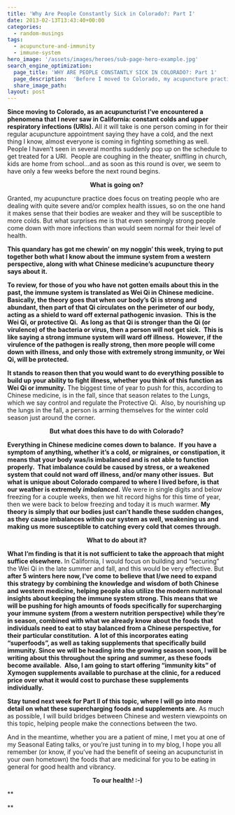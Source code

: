 ```yaml
---
title: 'Why Are People Constantly Sick in Colorado?: Part I'
date: 2013-02-13T13:43:40+00:00
categories:
  - random-musings
tags:
  - acupuncture-and-immunity
  - immune-system
hero_image: '/assets/images/heroes/sub-page-hero-example.jpg'
search_engine_optimization:
  page_title: 'WHY ARE PEOPLE CONSTANTLY SICK IN COLORADO?: Part 1'
  page_description:  'Before I moved to Colorado, my acupuncture practice was never so full of people who were fighting common colds every few weeks. What is going on?  This article starts a series of blogs that will address this issue and help find solutions. '
  share_image_path:
layout: post
---
```

<div>
  <strong>Since moving to Colorado, as an acupuncturist I&#8217;ve encountered a phenomena that I never saw in California: constant colds and upper respiratory infections (URIs). </strong> All it will take is one person coming in for their regular acupuncture appointment saying they have a cold, and the next thing I know, almost everyone is coming in fighting something as well.  People I haven&#8217;t seen in several months suddenly pop up on the schedule to get treated for a URI.  People are coughing in the theater, sniffling in church, kids are home from school&#8230;and as soon as this round is over, we seem to have only a few weeks before the next round begins.&nbsp;</p>
</div>

<div style="text-align: center;">
  <strong>What is going on?</strong>&nbsp;</p>
</div>

<div>
  Granted, my acupuncture practice does focus on treating people who are dealing with quite severe and/or complex health issues, so on the one hand it makes sense that their bodies are weaker and they will be susceptible to more colds. But what surprises me is that even seemingly strong people come down with more infections than would seem normal for their level of health.&nbsp;</p>
</div>

<div>
  <strong>This quandary has got me chewin&#8217; on my noggin&#8217; this week, trying to put together both what I know about the immune system from a western perspective, along with what Chinese medicine&#8217;s acupuncture theory says about it.</strong>&nbsp;</p>
</div>

<div>
  <strong>To review, for those of you who have not gotten emails about this in the past, the immune system is translated as Wei Qi in Chinese medicine.  Basically, the theory goes that when our body&#8217;s Qi is strong and abundant, then part of that Qi circulates on the perimeter of our body, acting as a shield to ward off external pathogenic invasion.  This is the Wei Qi, or protective Qi.  As long as that Qi is stronger than the Qi (or virulence) of the bacteria or virus, then a person will not get sick.  This is like saying a strong immune system will ward off illness.  However, if the virulence of the pathogen is really strong, then more people will come down with illness, and only those with extremely strong immunity, or Wei Qi, will be protected. </strong>&nbsp;</p>
</div>

<div>
  <strong>It stands to reason then that you would want to do everything possible to build up your ability to fight illness, whether you think of this function as Wei Qi or immunity.</strong> The biggest time of year to push for this, according to Chinese medicine, is in the fall, since that season relates to the Lungs, which we say control and regulate the Protective Qi.  Also, by nourishing up the lungs in the fall, a person is arming themselves for the winter cold season just around the corner.&nbsp;</p>
</div>

<div style="text-align: center;">
  <strong>But what does this have to do with Colorado?</strong>&nbsp;</p>
</div>

<div>
  <strong>Everything in Chinese medicine comes down to balance.  If you have a symptom of anything, whether it&#8217;s a cold, or migraines, or constipation, it means that your body was/is imbalanced and is not able to function properly.  That imbalance could be caused by stress, or a weakened system that could not ward off illness, and/or many other issues.  But what is unique about Colorado compared to where I lived before, is that our weather is extremely <em>imbalanced</em>.</strong> We were in single digits and below freezing for a couple weeks, then we hit record highs for this time of year, then we were back to below freezing and today it is much warmer. <strong> My theory is simply that our bodies just can&#8217;t handle these sudden changes, as they cause imbalances within our system as well, weakening us and making us more susceptible to catching every cold that comes through.</strong>&nbsp;</p>
</div>

<div style="text-align: center;">
  <strong>What to do about it?</strong>&nbsp;</p>
</div>

<div>
  <strong>What I&#8217;m finding is that it is not sufficient to take the approach that might suffice elsewhere.</strong> In California, I would focus on building and &#8220;securing&#8221; the Wei Qi in the late summer and fall, and this would be very effective. But <strong>after 5 winters here now, I&#8217;ve come to believe that I/we need to expand this strategy by combining the knowledge and wisdom of both Chinese and western medicine, helping people also utilize the modern nutritional insights about keeping the immune system strong. This means that we will be pushing for high amounts of foods specifically for supercharging your immune system (from a western nutrition perspective) while they&#8217;re in season, combined with what we already know about the foods that individuals need to eat to stay balanced from a Chinese perspective, for their particular constitution.  A lot of this incorporates eating &#8220;superfoods&#8221;, as well as taking supplements that specifically build immunity. Since we will be heading into the growing season soon, I will be writing about this throughout the spring and summer, as these foods become available.  Also, I am going to start offering &#8220;immunity kits&#8221; of Xymogen supplements available to purchase at the clinic, for a reduced price over what it would cost to purchase these supplements individually.</strong>&nbsp;</p>
</div>

<div>
  <strong>Stay tuned next week for Part II of this topic, where I will go into more detail on what these supercharging foods and supplements are.</strong> As much as possible, I will build bridges between Chinese and western viewpoints on this topic, helping people make the connections between the two.&nbsp;</p> 
  
  <p>
    And in the meantime, whether you are a patient of mine, I met you at one of my Seasonal Eating talks, or you&#8217;re just tuning in to my blog, I hope you all remember (or know, if you&#8217;ve had the benefit of seeing an acupuncturist in your own hometown) the foods that are medicinal for you to be eating in general for good health and vibrancy.
  </p>
</div>

<div style="text-align: center;">
  <strong>To our health! :-)</strong>
</div>

**
  
**